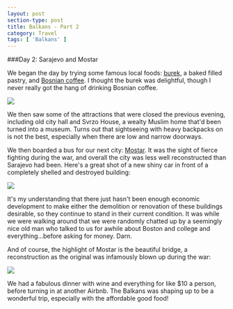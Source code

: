 ```yaml
---
layout: post
section-type: post
title: Balkans - Part 2
category: Travel
tags: [ 'Balkans' ]
---
```

###Day 2: Sarajevo and Mostar

We began the day by trying some famous local foods:
[burek](https://en.wikipedia.org/wiki/B%C3%B6rek), a baked filled pastry, and
[Bosnian coffee](http://www.bbc.com/travel/story/20140707-the-complicated-culture-of-bosnian-coffee).
I thought the burek was delightful, though I never really got the hang of drinking Bosnian coffee.

![](https://dl.dropboxusercontent.com/s/2g0vgwdg0wbus62/P3140002.JPG?dl=0)

We then saw some of the attractions that were closed the previous evening, including old
city hall and Svrzo House, a wealty Muslim home that'd been turned into a museum. Turns out that
sightseeing with heavy backpacks on is not the best, especially when there are low and narrow doorways.

We then boarded a bus for our next city: [Mostar](https://en.wikipedia.org/wiki/Mostar).
It was the sight of fierce fighting during the war, and overall the city was less well reconstructed
than Sarajevo had been. Here's a great shot of a new shiny car in front of a completely shelled and
destroyed building:

![](https://dl.dropboxusercontent.com/s/3itdlg6rc4769yt/P3140021.JPG?dl=0)

It's my understanding that there just hasn't been enough economic development to make either the
demolition or renovation of these buildings desirable, so they continue to stand in their current
condition. It was while we were walking around that we were randomly chatted up by a seemingly nice
old man who talked to us for awhile about Boston and college and everything...before asking for money.
Darn.

And of course, the highlight of Mostar is the beautiful bridge, a reconstruction as the original
was infamously blown up during the war:

![](https://dl.dropboxusercontent.com/s/p4xxp3fau2j7rgg/P3140041Edit.jpg?dl=0)

We had a fabulous dinner with wine and everything for like $10 a person, before turning in at another
Airbnb. The Balkans was shaping up to be a wonderful trip, especially with the affordable good food!